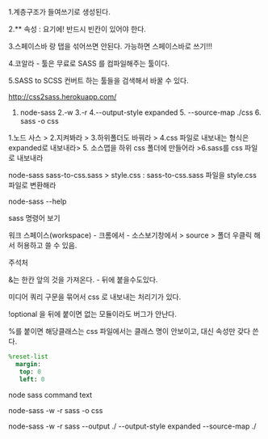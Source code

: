 1.계층구조가 들여쓰기로 생성된다.

2.** 속성 : 요기에! 반드시 빈칸이 있어야 한다.

3.스페이스바 랑 탭을 섞어쓰면 안된다. 가능하면 스페이스바로 쓰기!!!

4.코알라 - 툴은 무료로 SASS 를 컴파일해주는 툴이다.

5.SASS to SCSS 컨버트 하는 툴들을 검색해서 바꿀 수 있다.

  http://css2sass.herokuapp.com/
  
1. node-sass 2.-w 3.-r  4.--output-style expanded 5. --source-map ./css  6. sass -o css

1.노드 사스 > 2.지켜봐라 > 3.하위폴더도 바꿔라 > 4.css 파일로 내보내는 형식은 expanded로 내보내라> 5. 소스맵을 하위 css 폴더에 만들어라 >6.sass를 css 파일로 내보내라


node-sass sass-to-css.sass > style.css
 : sass-to-css.sass 파일을 style.css 파일로 변환해라


node-sass --help

sass 명령어 보기

워크 스페이스(workspace) - 크롬에서 - 소스보기창에서 > source > 폴더 우클릭 해서 허용하고 쓸 수 있음.


주석처

&는 한칸 앞의 것을 가져온다. - 뒤에 붙을수도있다.

미디어 쿼리 구문을 묶어서 css 로 내보내는 처리기가 있다.

!optional 을 뒤에 붙이면 없는 모듈이라도 버그가 안난다.

%를 붙이면 해당클래스는 css 파일에서는 클래스 명이 안보이고, 대신 속성만 갖다 쓴다.

```sass
%reset-list
  margin:
   top: 0
   left: 0
  ```
  
node sass command text

node-sass -w -r sass -o css

node-sass -w -r sass --output ./ --output-style expanded --source-map ./
